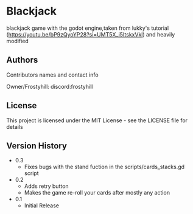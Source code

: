# Blackjack
blackjack game with the godot engine,taken from lukky's tutorial (https://youtu.be/bP9zQyoYP28?si=UMT5X_i5ItskxVkl) and heavily modified

## Authors

Contributors names and contact info

Owner/Frostyhill:
discord:frostyhill

## License

This project is licensed under the MIT License - see the LICENSE file for details


## Version History

* 0.3
  * Fixes bugs with the stand fuction in the scripts/cards_stacks.gd script
* 0.2
    * Adds retry button
    * Makes the game re-roll your cards after mostly any action
* 0.1
    * Initial Release



